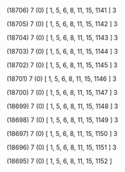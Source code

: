 (18706) 7 (0) [ 1, 5, 6, 8, 11, 15, 1141 ] 3 


(18705) 7 (0) [ 1, 5, 6, 8, 11, 15, 1142 ] 3 


(18704) 7 (0) [ 1, 5, 6, 8, 11, 15, 1143 ] 3 


(18703) 7 (0) [ 1, 5, 6, 8, 11, 15, 1144 ] 3 


(18702) 7 (0) [ 1, 5, 6, 8, 11, 15, 1145 ] 3 


(18701) 7 (0) [ 1, 5, 6, 8, 11, 15, 1146 ] 3 


(18700) 7 (0) [ 1, 5, 6, 8, 11, 15, 1147 ] 3 


(18699) 7 (0) [ 1, 5, 6, 8, 11, 15, 1148 ] 3 


(18698) 7 (0) [ 1, 5, 6, 8, 11, 15, 1149 ] 3 


(18697) 7 (0) [ 1, 5, 6, 8, 11, 15, 1150 ] 3 


(18696) 7 (0) [ 1, 5, 6, 8, 11, 15, 1151 ] 3 


(18695) 7 (0) [ 1, 5, 6, 8, 11, 15, 1152 ]  

